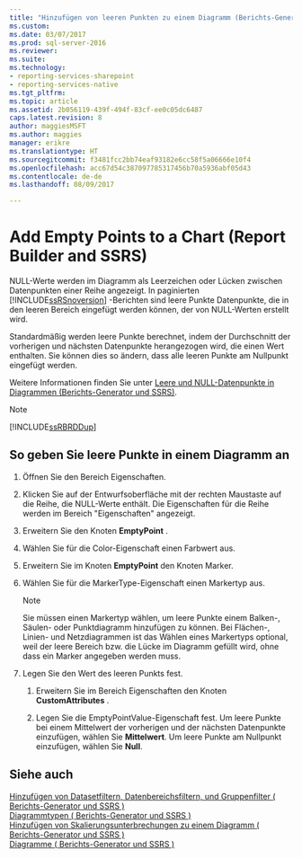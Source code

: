```yaml
---
title: "Hinzufügen von leeren Punkten zu einem Diagramm (Berichts-Generator und SSRS) | Microsoft Docs"
ms.custom: 
ms.date: 03/07/2017
ms.prod: sql-server-2016
ms.reviewer: 
ms.suite: 
ms.technology:
- reporting-services-sharepoint
- reporting-services-native
ms.tgt_pltfrm: 
ms.topic: article
ms.assetid: 2b056119-439f-494f-83cf-ee0c05dc6487
caps.latest.revision: 8
author: maggiesMSFT
ms.author: maggies
manager: erikre
ms.translationtype: HT
ms.sourcegitcommit: f3481fcc2bb74eaf93182e6cc58f5a06666e10f4
ms.openlocfilehash: acc67d54c387097785317456b70a5936abf05d43
ms.contentlocale: de-de
ms.lasthandoff: 08/09/2017

---
```

# <a name="add-empty-points-to-a-chart-report-builder-and-ssrs"></a>Add Empty Points to a Chart (Report Builder and SSRS)
NULL-Werte werden im Diagramm als Leerzeichen oder Lücken zwischen Datenpunkten einer Reihe angezeigt. In paginierten [!INCLUDE[ssRSnoversion](../../includes/ssrsnoversion-md.md)] -Berichten sind leere Punkte Datenpunkte, die in den leeren Bereich eingefügt werden können, der von NULL-Werten erstellt wird.  
  
 Standardmäßig werden leere Punkte berechnet, indem der Durchschnitt der vorherigen und nächsten Datenpunkte herangezogen wird, die einen Wert enthalten. Sie können dies so ändern, dass alle leeren Punkte am Nullpunkt eingefügt werden.  
  
 Weitere Informationen finden Sie unter [Leere und NULL-Datenpunkte in Diagrammen &#40;Berichts-Generator und SSRS&#41;](../../reporting-services/report-design/empty-and-null-data-points-in-charts-report-builder-and-ssrs.md).  
  
> [!NOTE]  
>  [!INCLUDE[ssRBRDDup](../../includes/ssrbrddup-md.md)]  
  
## <a name="to-specify-empty-points-on-a-chart"></a>So geben Sie leere Punkte in einem Diagramm an  
  
1.  Öffnen Sie den Bereich Eigenschaften.  
  
2.  Klicken Sie auf der Entwurfsoberfläche mit der rechten Maustaste auf die Reihe, die NULL-Werte enthält. Die Eigenschaften für die Reihe werden im Bereich "Eigenschaften" angezeigt.  
  
3.  Erweitern Sie den Knoten **EmptyPoint** .  
  
4.  Wählen Sie für die Color-Eigenschaft einen Farbwert aus.  
  
5.  Erweitern Sie im Knoten **EmptyPoint** den Knoten Marker.  
  
6.  Wählen Sie für die MarkerType-Eigenschaft einen Markertyp aus.  
  
    > [!NOTE]  
    >  Sie müssen einen Markertyp wählen, um leere Punkte einem Balken-, Säulen- oder Punktdiagramm hinzufügen zu können. Bei Flächen-, Linien- und Netzdiagrammen ist das Wählen eines Markertyps optional, weil der leere Bereich bzw. die Lücke im Diagramm gefüllt wird, ohne dass ein Marker angegeben werden muss.  
  
7.  Legen Sie den Wert des leeren Punkts fest.  
  
    1.  Erweitern Sie im Bereich Eigenschaften den Knoten **CustomAttributes** .  
  
    2.  Legen Sie die EmptyPointValue-Eigenschaft fest. Um leere Punkte bei einem Mittelwert der vorherigen und der nächsten Datenpunkte einzufügen, wählen Sie **Mittelwert**. Um leere Punkte am Nullpunkt einzufügen, wählen Sie **Null**.  
  
## <a name="see-also"></a>Siehe auch  
 [Hinzufügen von Datasetfiltern, Datenbereichsfiltern, und Gruppenfilter &#40; Berichts-Generator und SSRS &#41;](../../reporting-services/report-design/add-dataset-filters-data-region-filters-and-group-filters.md)   
 [Diagrammtypen &#40; Berichts-Generator und SSRS &#41;](../../reporting-services/report-design/chart-types-report-builder-and-ssrs.md)   
 [Hinzufügen von Skalierungsunterbrechungen zu einem Diagramm &#40; Berichts-Generator und SSRS &#41;](../../reporting-services/report-design/add-scale-breaks-to-a-chart-report-builder-and-ssrs.md)   
 [Diagramme &#40; Berichts-Generator und SSRS &#41;](../../reporting-services/report-design/charts-report-builder-and-ssrs.md)  
  
  
